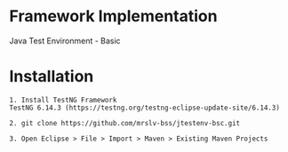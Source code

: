 # Framework Implementation
Java Test Environment - Basic

# Installation
    1. Install TestNG Framework
    TestNG 6.14.3 (https://testng.org/testng-eclipse-update-site/6.14.3)
    
    2. git clone https://github.com/mrslv-bss/jtestenv-bsc.git

    3. Open Eclipse > File > Import > Maven > Existing Maven Projects

